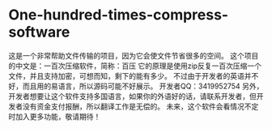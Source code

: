 # One-hundred-times-compress-software
这是一个非常帮助文件传输的项目，因为它会使文件节省很多的空间。
这个项目的中文是：一百次压缩软件，简称：百压
它的原理是使用zip反复一百次压缩一个文件，并且支持加密，可想而知，剩下的能有多少。
不过由于开发者的英语并不好，而且用的易语言，所以源码可能不好展示。
开发者QQ：3419952754
另外，开发者想要让这个软件支持多国语言，如果你的外语好的话，请联系开发者，但开发者没有资金支付报酬，所以翻译工作是无偿的。
未来，这个软件会看情况不定时加入更多功能，敬请期待！
